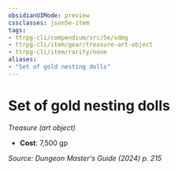 ```yaml
---
obsidianUIMode: preview
cssclasses: json5e-item
tags:
- ttrpg-cli/compendium/src/5e/xdmg
- ttrpg-cli/item/gear/treasure-art-object
- ttrpg-cli/item/rarity/none
aliases: 
- "Set of gold nesting dolls"
---
```

# Set of gold nesting dolls
*Treasure (art object)*  


- **Cost**: 7,500 gp

*Source: Dungeon Master's Guide (2024) p. 215*